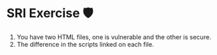 
# SRI Exercise  🛡️

1. You have two HTML files, one is vulnerable and the other is secure.
2. The difference in the scripts linked on each file.

